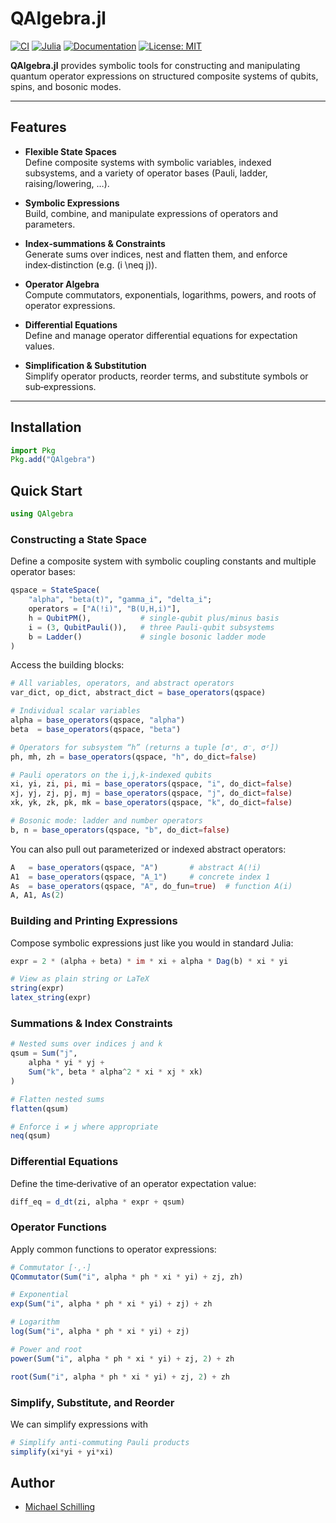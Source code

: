 # QAlgebra.jl

[![CI](https://github.com/Ntropic/QAlgebra.jl/actions/workflows/CI.yml/badge.svg)](https://github.com/Ntropic/QAlgebra.jl/actions/workflows/CI.yml)
[![Julia](https://img.shields.io/badge/Julia-1.10%2B-blue.svg)](https://julialang.org/)
[![Documentation](https://img.shields.io/badge/docs-stable-blue.svg)](https://Ntropic.github.io/QAlgebra.jl)
[![License: MIT](https://img.shields.io/badge/License-MIT-green.svg)](https://opensource.org/licenses/MIT)


**QAlgebra.jl** provides symbolic tools for constructing and manipulating quantum operator expressions on structured composite systems of qubits, spins, and bosonic modes.

---

## Features

- **Flexible State Spaces**  
  Define composite systems with symbolic variables, indexed subsystems, and a variety of operator bases (Pauli, ladder, raising/lowering, …).

- **Symbolic Expressions**  
  Build, combine, and manipulate expressions of operators and parameters.

- **Index‑summations & Constraints**  
  Generate sums over indices, nest and flatten them, and enforce index‑distinction (e.g. \(i \neq j\)).

- **Operator Algebra**  
  Compute commutators, exponentials, logarithms, powers, and roots of operator expressions.

- **Differential Equations**  
  Define and manage operator differential equations for expectation values.

- **Simplification & Substitution**  
  Simplify operator products, reorder terms, and substitute symbols or sub‑expressions.

---

## Installation

```julia
import Pkg
Pkg.add("QAlgebra")
```


## Quick Start

```julia
using QAlgebra
```

### Constructing a State Space

Define a composite system with symbolic coupling constants and multiple operator bases:

```julia
qspace = StateSpace(
    "alpha", "beta(t)", "gamma_i", "delta_i";
    operators = ["A(!i)", "B(U,H,i)"],
    h = QubitPM(),           # single-qubit plus/minus basis
    i = (3, QubitPauli()),   # three Pauli‑qubit subsystems
    b = Ladder()             # single bosonic ladder mode
)
```

Access the building blocks:

```julia
# All variables, operators, and abstract operators
var_dict, op_dict, abstract_dict = base_operators(qspace)

# Individual scalar variables
alpha = base_operators(qspace, "alpha")
beta  = base_operators(qspace, "beta")

# Operators for subsystem “h” (returns a tuple [σ⁺, σ⁻, σᶻ])
ph, mh, zh = base_operators(qspace, "h", do_dict=false)

# Pauli operators on the i,j,k‑indexed qubits
xi, yi, zi, pi, mi = base_operators(qspace, "i", do_dict=false)
xj, yj, zj, pj, mj = base_operators(qspace, "j", do_dict=false)
xk, yk, zk, pk, mk = base_operators(qspace, "k", do_dict=false)

# Bosonic mode: ladder and number operators
b, n = base_operators(qspace, "b", do_dict=false)
```

You can also pull out parameterized or indexed abstract operators:

```julia
A   = base_operators(qspace, "A")       # abstract A(!i)
A1  = base_operators(qspace, "A_1")     # concrete index 1
As  = base_operators(qspace, "A", do_fun=true)  # function A(i)
A, A1, As(2)
```

### Building and Printing Expressions
Compose symbolic expressions just like you would in standard Julia:
```julia
expr = 2 * (alpha + beta) * im * xi + alpha * Dag(b) * xi * yi

# View as plain string or LaTeX
string(expr)
latex_string(expr)
```

### Summations & Index Constraints
```julia
# Nested sums over indices j and k
qsum = Sum("j",
    alpha * yi * yj +
    Sum("k", beta * alpha^2 * xi * xj * xk)
)

# Flatten nested sums
flatten(qsum)

# Enforce i ≠ j where appropriate
neq(qsum)
```

### Differential Equations
Define the time‑derivative of an operator expectation value:

```julia
diff_eq = d_dt(zi, alpha * expr + qsum)
```

### Operator Functions
Apply common functions to operator expressions:

```julia
# Commutator [·,·]
QCommutator(Sum("i", alpha * ph * xi * yi) + zj, zh)

# Exponential
exp(Sum("i", alpha * ph * xi * yi) + zj) + zh

# Logarithm
log(Sum("i", alpha * ph * xi * yi) + zj)

# Power and root
power(Sum("i", alpha * ph * xi * yi) + zj, 2) + zh

root(Sum("i", alpha * ph * xi * yi) + zj, 2) + zh
```

### Simplify, Substitute, and Reorder
We can simplify expressions with
```julia
# Simplify anti‑commuting Pauli products
simplify(xi*yi + yi*xi)
``` 

## Author 
- [Michael Schilling](https://github.com/Ntropic)
